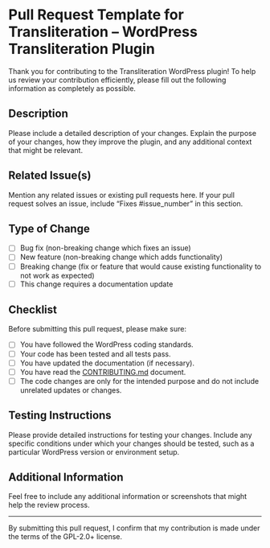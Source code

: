 # Pull Request Template for Transliteration – WordPress Transliteration Plugin

Thank you for contributing to the Transliteration WordPress plugin! To help us review your contribution efficiently, please fill out the following information as completely as possible.

## Description

Please include a detailed description of your changes. Explain the purpose of your changes, how they improve the plugin, and any additional context that might be relevant.

## Related Issue(s)

Mention any related issues or existing pull requests here. If your pull request solves an issue, include “Fixes #issue_number” in this section.

## Type of Change

- [ ] Bug fix (non-breaking change which fixes an issue)
- [ ] New feature (non-breaking change which adds functionality)
- [ ] Breaking change (fix or feature that would cause existing functionality to not work as expected)
- [ ] This change requires a documentation update

## Checklist

Before submitting this pull request, please make sure:

- [ ] You have followed the WordPress coding standards.
- [ ] Your code has been tested and all tests pass.
- [ ] You have updated the documentation (if necessary).
- [ ] You have read the [CONTRIBUTING.md](CONTRIBUTING.md) document.
- [ ] The code changes are only for the intended purpose and do not include unrelated updates or changes.

## Testing Instructions

Please provide detailed instructions for testing your changes. Include any specific conditions under which your changes should be tested, such as a particular WordPress version or environment setup.

## Additional Information

Feel free to include any additional information or screenshots that might help the review process.

---

By submitting this pull request, I confirm that my contribution is made under the terms of the GPL-2.0+ license.
